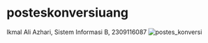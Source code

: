 # posteskonversiuang
Ikmal Ali Azhari, Sistem Informasi B, 2309116087
![postes_konversi](https://github.com/ikmalalo/postes-daspro/assets/100822093/29fa3a1d-a946-4d23-b9f0-fea6d5b8dc72)
